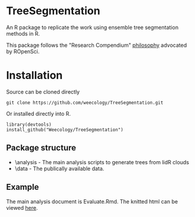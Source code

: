 # TreeSegmentation

An R package to replicate the work using ensemble tree segmentation methods in R.

This package follows the "Research Compendium" [philosophy](https://github.com/ropensci/rrrpkg/blob/master/README.md) advocated by ROpenSci.

# Installation

Source can be cloned directly

```
git clone https://github.com/weecology/TreeSegmentation.git
```

Or installed directly into R.

```
library(devtools)
install_github("Weecology/TreeSegmentation")
```

## Package structure
* \analysis - The main analysis scripts to generate trees from lidR clouds
* \data - The publically available data. 

## Example

The main analysis document is Evaluate.Rmd. The knitted html can be viewed [here](https://github.com/weecology/TreeSegmentation/blob/master/analysis/Evaluate.html).
